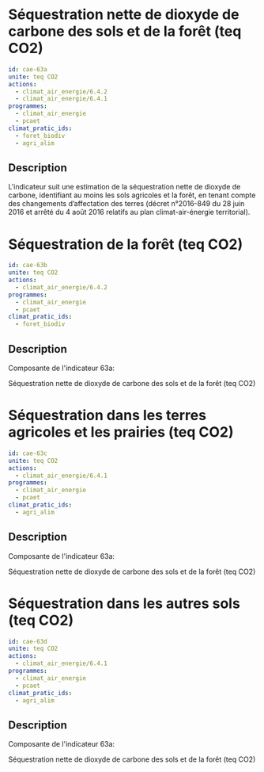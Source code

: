 # Séquestration nette de dioxyde de carbone des sols et de la forêt (teq CO2)
```yaml
id: cae-63a
unite: teq CO2
actions:
  - climat_air_energie/6.4.2
  - climat_air_energie/6.4.1
programmes:
  - climat_air_energie
  - pcaet
climat_pratic_ids:
  - foret_biodiv
  - agri_alim
```
## Description
L'indicateur suit une estimation de la séquestration nette de dioxyde de carbone, identifiant au moins les sols agricoles et la forêt, en tenant compte des changements d’affectation des terres (décret n°2016-849 du 28 juin 2016 et arrêté du 4 août 2016 relatifs au plan climat-air-énergie territorial).




# Séquestration de la forêt  (teq CO2)
```yaml
id: cae-63b
unite: teq CO2
actions:
  - climat_air_energie/6.4.2
programmes:
  - climat_air_energie
  - pcaet
climat_pratic_ids:
  - foret_biodiv
```
## Description
Composante de l'indicateur 63a:

Séquestration nette de dioxyde de carbone des sols et de la forêt (teq CO2)




# Séquestration dans les terres agricoles et les prairies (teq CO2)
```yaml
id: cae-63c
unite: teq CO2
actions:
  - climat_air_energie/6.4.1
programmes:
  - climat_air_energie
  - pcaet
climat_pratic_ids:
  - agri_alim
```
## Description
Composante de l'indicateur 63a:

Séquestration nette de dioxyde de carbone des sols et de la forêt (teq CO2)




# Séquestration dans les autres sols (teq CO2)
```yaml
id: cae-63d
unite: teq CO2
actions:
  - climat_air_energie/6.4.1
programmes:
  - climat_air_energie
  - pcaet
climat_pratic_ids:
  - agri_alim
```
## Description
Composante de l'indicateur 63a:

Séquestration nette de dioxyde de carbone des sols et de la forêt (teq CO2)




